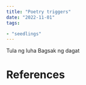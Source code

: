 ```yaml
---
title: "Poetry triggers"
date: "2022-11-01"
tags:

- "seedlings"
---
```


Tula ng luha
Bagsak ng dagat

# References